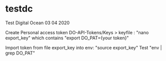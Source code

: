 # testdc
Test Digital Ocean 03 04 2020

Create Personal access token DO-API-Tokens/Keys  > keyfile :
"nano export_key" which contains
"export DO_PAT={your token}"

Import token from file export_key into env:
"source export_key"
Test
"env | grep DO_PAT"



